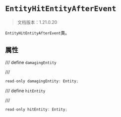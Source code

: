 # `EntityHitEntityAfterEvent`

> 文档版本：1.21.0.20

`EntityHitEntityAfterEvent`类。

## 属性

/// define
`damagingEntity`


///

```js
read-only damagingEntity: Entity;
```


/// define
`hitEntity`


///

```js
read-only hitEntity: Entity;
```

